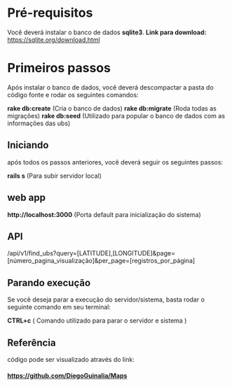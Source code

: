 
# Pré-requisitos
Você deverá instalar o banco de dados **sqlite3**.
	**Link para download:**
https://sqlite.org/download.html 


# Primeiros passos
Após instalar o banco de dados, você deverá descompactar a pasta do código fonte e rodar os seguintes comandos:

**rake db:create** (Cria o banco de dados)
**rake db:migrate** (Roda todas as migrações)
**rake db:seed** (Utilizado para popular o banco de dados com as informações das ubs)
## Iniciando

após todos os passos anteriores, você deverá seguir os seguintes passos:

**rails s** (Para subir servidor local)
## web app
**http://localhost:3000** (Porta default para inicialização do sistema)
## API
/api/v1/find_ubs?query=[LATITUDE],[LONGITUDE]&page=[número_pagina_visualização]&per_page=[registros_por_página]

## Parando execução

Se você deseja parar a execução do servidor/sistema, basta rodar o seguinte comando em seu terminal:

**CTRL+c** ( Comando utilizado para parar o servidor e sistema )
## Referência
código pode ser visualizado através do link:
#### https://github.com/DiegoGuinalia/Maps

